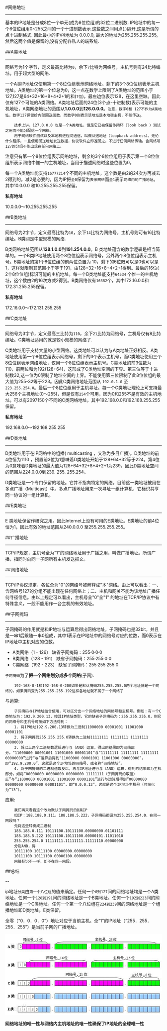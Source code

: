 #网络地址

---

基本的IP地址是分成8位一个单元(成为8位位组)的32位二进制数. IP地址中的每一个8位位组用0~255之间的一个十进制数表示.这些数之间用点(.)隔开,这是所谓的点十进制格式. 因此最小的IPV4地址为 0.0.0.0, 最大的地址为255.255.255.255, 然后这两个值是保留的,没有分配各私人的端系统.


##A类地址

---

网络号为1个字节，定义最高比特为`0`，余下`7`比特为网络号，主机号则有24比特编址。用于超大型的网络.

一个A类IP地址仅使用第一个8位位组表示网络地址。剩下的3个8位位组表示主机地址。A类地址的第一个位总为0，这一点在数学上限制了A类地址的范围小于 127,127是64+32+16+8+4+2+1的和(`7位`)。最左边位表示128，在这里空缺。因此仅有127个可能的A类网络。A类地址后面的24位(3个点-十进制数)表示可能的主机地址，A类网络地址的范围从**1.0.0.0**到**126.0.0.0**。`注意，数字0和 127不作为A类地址，数字127保留给内部回送函数，而数字0则表示该地址是本地宿主机，不能传送`。

		技术上讲，127.0.0.0 也是一个A类地址，但是它已被保留作闭环（look back ）测试之用而不能分配给一个网络。
		用于网络软件测试以及本地机进程间通信，叫做回送地址（loopback address）。无论什么程序，一旦使用回送地址发送数据，协议软件立即返回之，不进行任何网络传输。含网络号127的分组不能出现在任何网络上。
		
注意只有第一个8位位组表示网络地址，剩余的3个8位位组用于表示第一个8位位组所表示网络中惟一的主机地址，当用于描述网络时这些位置为0。

每一个A类地址能支持`16777214`个不同的主机地址，这个数是由2的24次方再减去2得到的。减2是必要的，因为IP把`全0`保留为`表示网络`而`全1`表示`网络内的广播地址`。其中10.0.0.0 和10.255.255.255保留。

**私有地址**

10.0.0.0～10.255.255.255

##B类地址

---

网络号为2字节，定义最高比特为`10`，余下`14`比特为网络号，主机号则可有16比特编址。B类网是中型规模的网络.

B类网络地址范围从**128.1.0.0**到**191.254.0.0**。B 类地址蕴含的数学逻辑是相当简单的。一个B类IP地址使用两个8位位组表示网络号，另外两个8位位组表示主机号。B类地址的第1个8位位组的前两位总置为 10，剩下的6位既可以是0也可以是1，这样就限制其范围小于等于191，由128+32+16+8+4+2+1得到。最后的16位( 2个8位位组)标识可能的主机地址。每一个B类地址能支持`64534` 个惟一的主机地址，这个数由2的16次方减2得到。B类网络仅有`16382`个，其中172.16.0.0和172.31.255.255保留。

**私有地址**

172.16.0.0～172.131.255.255

##C类地址

---

网络号为3字节，定义最高三比特为`110`，余下`21`比特为网络号，主机号仅有8比特编址。C类地址适用的就是较小规模的网络了.

C类地址用于支持大量的小型网络。这类地址可以认为与A类地址正好相反。A类地址使用第一个8位位组表示网络号，剩下的3个表示主机号，而C类地址使用三个8位位组表示网络地址，仅用一个8位位组表示主机号。C类地址的前3位数为110，前两位和为192(128+64)，这形成了C类地址空间的下界。第三位等于十进制数32,这一位为0限制了地址空间的上界。不能使用第三位限制了此8位位组的最大值为255-32等于223。因此C类网络地址范围从 `192.0.1.0` 至 `223.255.254.0`。最后一个8位位组用于主机寻址。每一个C类地址理论上可支持最大256个主机地址(0～255)，但是仅有`254`个可用，因为0和255不是有效的主机地址。可以有2097150个不同的C类网络地址，其中192.168.0.0和192.168.255.255保留。

**私有地址**

192.168.0.0～192.168.255.255

##D类地址

---

D类地址用于在IP网络中的组播( multicasting ，又称为多目广播)。D类地址的前4位恒为1110 ，预置前3位为1意味着D类地址开始于128+64+32等于224。第4位为0意味着D类地址的最大值为128+64+32+8+4+2+1为239，因此D类地址空间的范围从224.0.0.0到239. 255. 255.254。

D类地址是一个专门保留的地址。它并不指向特定的网络，目前这一类地址被用在多点广播（Multicast）中。多点广播地址用来一次寻址一组计算机，它标识共享同一协议的一组计算机。 

##E类地址

---

E 类地址保留作研究之用。因此Internet上没有可用的E类地址。E类地址的前4位恒为1，因此有效的地址范围从240.0.0.0 至255.255.255.255。


##广播地址

---

 TCP/IP规定，主机号全为"1"的网络地址用于广播之用，叫做广播地址。所谓广播，指同时向同一子网所有主机发送报文。

##网络地址

---

 TCP/IP协议规定，各位全为"0"的网络号被解释成"本"网络。由上可以看出：一、含网络号127的分组不能出现在任何网络上；二、主机和网关不能为该地址广播任何寻径信息。由以上规定可以看出，主机号全"0"全"1"
的地址在TCP/IP协议中有特殊含义，一般不能用作一台主机的有效地址。

##子网掩码

---

子网掩码的作用就是和IP地址与运算后得出网络地址，子网掩码也是32bit，并且是一串1后跟随一串0组成，其中1表示在IP地址中的网络号对应的位数，而0表示在IP地址中主机对应的位数。

*  A类网络（1 - 126） 缺省子网掩码：255·0·0·0
*  B类网络（128 - 191） 缺省子网掩码：255·255·0·0
*  C类网络（192 - 223） 缺省子网掩码：255·255·255·0

`子网掩码`为了**把一个网络划分成多个网络**(子网).

		192·168·0·1和192·168·0·200如果是默认掩码255.255.255.0两个地址就是一个网络的，如果掩码变为255.255.255.192这样各地址就不属于一个网络了


与运算:

		子网掩码与IP地址结合使用，可以区分出一个网络地址的网络号和主机号。例如：有一个C类地址为：192.9.200.13，按其IP地址类型，它的缺省子网掩码为：255.255.255.0，则它的网络号和主机号可按如下方法得到：
		1. 将IP地址192.9.200.13转换为二进制11000000 00001001 11001000 00001101
		2. 将子网掩码255.255.255.0转换为二进制11111111 11111111 11111111 00000000
		3. 将以上两个二进制数逻辑进行与（AND）运算，得出的结果即为网络部分。“11000000 00001001 11001000 00001101”与“11111111 11111111 11111111 00000000”进行“与”运算后得到“11000000 00001001 11001000 00000000”，即“192.9.200.0”，这就是这个IP地址的网络号，或者称“网络地址”。
		4. 将子网掩码的二进制值取反后，再与IP地址进行与（AND）运算，得到的结果即为主机部分。如将“00000000 00000000 00000000 11111111（子网掩码的取值）反”与“11000000 00001001 11001000 00001101”进行与运算后得到“00000000 00000000 00000000 00001101”，即“0.0.0.13”，这就是这个IP地址主机号（可简化为“13”）。
		
应用:
	
		我们再来看看这个改为默认子网掩码的B类IP
		如IP：188.188.0.111，188.188.5.222，子网掩码都设为255.255.254.0，在同一网段吗？
		先将这些转换成二进制
		188.188.0.111 10111100.10111100.00000000.01101111
		188.188.5.222 10111100.10111100.00000101.11011010
		255.255.254.0 11111111.11111111.11111110.00000000
		分别AND，得
		10111100.10111100.00000000.00000000
		10111100.10111100.00000100.00000000
		网络标识不一样，即不在同一网段。 
##总结

--

ip地址`分类`由`第一个八位组`的值来确定。任何一个`0到127`间的网络地址均是一个A类地址。任何一个`128到191`间的网络地址是一个B类地址。任何一个`192到223`间的网络地址是一个C类地址。任何一个第一个八位组在`224到239`间的网络地址是一个组播地址即D类地址。E类保留。

全零（“0．0．0．0”）地址对应于当前主机。全“1”的IP地址（“255．255．255．255”）是当前子网的广播地址。 

![网络号和主机号](./img/4.jpg "网络号和主机号")

**网络地址的唯一性与网络内主机地址的唯一性确保了IP地址的全球唯一性**